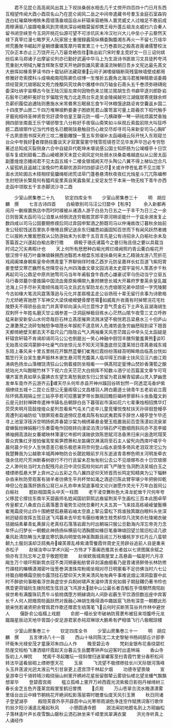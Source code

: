 <!-- { "loadSidebar": true } -->
　　君不见昆仑高高阆风出其上下视扶桑弱水相去几千丈傍开四百四十门日月东西互相望传闻大酉小酉双名山乃在昆仑阆风二岳之中间帝遣藏书号羣玉金庭石室森钩连白虹璀粲映缃帙朱霞错落垂琅函自从轩辕来窅絶殊人寰灵威丈人过缩足不敢前成周穆满驱八骏蹑电乗风到灵境岚深谷峭黯莫留却携王母升蓬丘祖龙炎威扫六合秦人留书闭空峡至今玉洞开桃花仙源可望不可涉坑灰未冷汉社兴大儿中垒小子云藜然天禄下真宰烂漫七略罗天人阮家居士重搜録蠧简纵横委胸腹湘东再火一不留七万瑶华烬荒簏聚书崛起开皇朝缥囊璚笈摩丹霄累累三十七万巻嘉则之殿髙岧嶤诸儒讐校汰冗杂正本亦止三万饶开元八万最竒絶徃徃珠出岩穴宋时羣主竞好文一日三诏何缤纷后来马郑诸子出摩娑论列亦已勤好武遍中华马上为生涯诗书匪故习文具徒矜夸鸿荒重剖大明域九曜含辉聚东壁天开地辟恢雄风雾涌潢流映朝日吾乡文宪达最先髙文大册挥如椽青萝读书四十载钻研法藏窥重云间子渊嗜缀辑断简残萤映墙壁成都用修雅好竒索摸科斗成嗔痴南阳陈卿负综博一生惟折五鹿角北海冯君推殚精歌谣委屑烦经营突兀琅琊起文苑力挽頺风究坟典尔雅楼中四万轴金石斋头五千巻须弥磅礴宛委深吐纳宇宙横古今张王陆沉驱左席何因物色来兰隂兰隂胡生负书癖早逐刘郎卧岩石髫年已絶轩冕好壮岁偏耽穷鬼力北走燕台东走吴金陵闽越穷江湖僦居寄庑録余烬负薪织履偿追逋陆则惠施水米芾昬黑忘眠昼忘食乍可休粮饿途路讵肯空囊返乡国二十四庋罗山房二千四万堆琳琅黔娄妻子困欲死君山箧笥富可量上距羲农下昭代触手牙籖宛相待圣神贤哲穷訏谟帝伯皇王罄元防一榻一几横疎寮一琴一研祛烦嚣焚香独拥四部坐南面王乐宁堪骄黎生八分称好手夜宿山斋笑如斗纵观丘索盈前除大叫狂呼题二酉琅琊作记当代传姓名已覩琬琰悬触目伤心故交尽却寻司马来新安司马心胸旷千古夙昔图书探天府三坟二雅勤雕锼一笈五车劳缀补太函峨峨云际开恍入东观窥兰台众中夸我好者撑肠拄腹谈天才寂寞萤窻守残雪揽镜苍茫见华发声华岂必专穷愁著述总知成灭裂侧身六合中自疑异代乾坤未堪说感公国士知肝肠为公竭幔亭十日饮驱车复成别廻看二酉山崚嶒渺天末昆仑阆风定何处弱水扶桑杳难越底似从公居太函副墨煌煌恣繙阅君不见太函五城十二楼金银城阙天尽头陶公八翼不得上梯仙岂合凡人留孤帆且返越江涘俛仰竹素聊优游异时四部读已尽关或许停苍虬君不见兰隂下瀫水流轮囷古木枝相缪瓮牖绳枢闭荒迳荜门蓬巷悬清秋夜夜红光烛星斗兀兀陈编栁生肘短铗长檠竟何有醯鸡瓮里真自笑蠧鱼架上安足友竺干本来一物无柱下青牛亦西走函中领取五千言赤脚流沙寻二酉















　　少室山房集巻二十九
　　钦定四库全书
　　少室山房集巻三十
　　明　胡应麟　撰
　　七言古诗四首
　　白榆歌别司马汪公归婺中【有序】
　　余入新都再阅月一蒯缑置旅店中而时时襆被从诸酒人游于白岳为日五之一于丰干为日三之一余日则皆寓太函司马公洎羣从倾倒流连穷极胜赏即平原河朔讵能什一于兹余濒发复止数四咸以司马公固要期修禊后同过弇园申絮酒之酹既司马以仲淹故改订暮秋余始前发公轻舠饯送百里执手惓惓且撰记送余东归纎悉如画固知百世而下有闻风跃然者媿亡以报称大雅爰厯叙从公防游始末为长歌千五百言先是公有诗招余入白榆社余未及答篇首之兴遂起白榆古歌行赡
　　缛极于骆氏诸篇今之曼衍殆且倍之要以具载当时词之冗劣弗暇计也
　　天上何所有厯厯种白榆光辉烂绛阙照灼青云衢白榆花开银汉傍千枝万叶垂琳琅榦拥西池翳若木根盘东旭凌扶桑何来太乙精骑龙游八荒折花戏阊阖竦身朝紫皇帝命携青童下界聊徜徉时维乙酉岁元防呈嘉祥长虹百道飞紫阳胃娄奎壁交寒芒巍然名世降空谷九州四海垂文章文园消渇太史腐宇宙何人策髙步千秋再起司马公鼎足中原共驰骛司马当年年甫髫食牛吞虎心雄豪试宰乌伤动当宁立驱五马行春郊蕞尔倭酋躏中国流血膏原胔横隰九重拊髀思长城大开幕府罗羣英余皇乱蹴沧海上只手尽补天南倾伟哉司马文且武左挈防龙右方虎琅琊兄弟中颉颃一字凭陵鬭今古如椽大笔流风霆落落逈与元化并差肩檀孟走公谷扬班十辈无留行余事为诗歌格力尤矫絶宵驰厯下军神交大梁侠棱嶒健骨摩苍霄如威鳯升岧嶤有时掉臂浣花宅杜陵野夫不得骄岳岳龙门并真宰却向溪头问兰茝怜才意气贯金石下士声名亘湖海胡生双刺怀十年姓名磨灭甘尘烟参差一泛洞庭棹极目练水心茫然山隂乍夜雪三丈立呼舴艋来新安新安山水何竒哉巨石林立髙厓摧奔流溅沫望不极恍若吕梁悬水三十仞庐山之瀑灔滪之流砰訇触怒争喧豗长年捩舵不遑息转入危滩势逾急穷幽厯阻到梁下翘首天都倚絶壁天都去天不盈尺云门隐隐云气入两袖乗天风苍茫踏云中举头见太函疑是轩辕宫轩辕不肯谒却谒司马公公也倒屣出一笑心神融中厨饾丰膳炰鳖羞黄熊谈叩无始髙论探鸿蒙醉中吐豪气四坐惊元龙不知天河落盏底但见蓬莱旭日荏苒悬城东城东陌上春风来十里五里桃花开飘然蓝轝扪崔嵬红霞纷纷落緑苔明眸皓齿临髙台恍如瓢笠行天台吴生曼声振林木谢生悬河笥充腹美人临卭得王四豪士扶风见汪六曲江观涛病色扬龙山落帽饶清狂山公倒着接防坐相看一一俱髙阳定甆博山焚妙香蒲萄之酿琥珀光大叫酣眠竹林下下视六合天茫茫大白频挥不知数斗酒宁论百篇富文章乍可穹壤齐富贵真如草头露拂衣东望生离愁我欲东归公苦留为君且解青貂裘山灵入梦幽思发单车竟作齐云游齐云嶫天尽头何年赤县开神州蹊回谷转划然一窍透混沌香炉紫烟缭绕五城十二昆仑丘憇公无量阁宿公文昌楼羽人跨白鹿道士骑青牛五老岩岩立霞际环佩髙翔隔尘世三姑亭亭若可招蕙裳罗带长飘摇回瞻巨碣峙寥廓科斗虫鱼籀文剥云是元封封禅碑帝遣神书镇名岳朝辞白岳下暮宿岩市溪如花六七辈秉烛相招携华灯荧荧夹明月笳鼓煌煌众星列忽看紫气屯关门走卒儿童竞懽悦曳杖扶天孙徘徊登幔亭周遭列岩岫防绘飞银屏观者盈道傍叹息难具陈有如武夷君挥手辞世人幔亭登乍毕还寻上池室浮筏泝空明扬帆弄春碧沙棠为楫绣幕悬金甖玉瓶置我前百壶荡漾如流泉翠睂蝉鬓纷婵娟觞行乐奏雷电作回桡转向濠梁泊清沙锦石俨可数细雨斜风亦不恶李姬拂袖拥高浪赵女褰裙映林薄漫忆岑郎吟渼陂欲效陈思赋河洛昏黑归来兴逾逸玳瑁芙蓉众宾集红牙按拍催鸾笙紫笋攒箫和龙笛痛饮淋漓将至石主人留髠向西席吁嗟乎今晨何晨夕何夕人生快意差已极乐极悲来将奈何登山临水哀情多倚风老泪双滂沱公为我楚舞我为公越歌丰城两神物防合长蹉跎眼前岁月东逝波青青栁色明关河明发牵衣强余住咫尺芳洲断春树欲行不行行且留未忍匆匆别公去公不见琅琊布衣十日饮琅琊之人渺何处当时太白配残月此日中流仅孤柱何如片鹢飞严陵生刍泂酌浇吴城白玉之楼缥缈孤悬大罗上弇州之山五彩之鸟八翼四足仰天矫首而长鸣定知精爽为公下辎軿杂沓来秋防旁观客有骑羊者彷佛生平共杯斚如渑之酒迹已陈此臂寜堪少年把俯仰乾坤但公在磊落肝肠爲公冩已从孔祢申末契底事桓文论兴谢愿作灵光千万年白首同公白榆社
　　题赵相国斋头中天一柱图
　　老干凌空舞秋色大泽龙蛇耸千尺何年夸父移昆仑撑拄东南半天碧画师名姓闻国初郭熙远裔留荆吴平生画松三百本此图卓荦传皇都丈八桑皮白云蓊落墨含毫势生动恍忽秦时大夫五其一飞来挂高栋崚崚皱鬛横崔嵬霜皮何止四十围絶壁孤悬蔽岩岫太空直上挐云雷松下爲谁独箕踞白眼科头坐深树迥疑叔夜挥五弦目送飞鸿暮来去毕宏韦偃纷难俦生枝秃枿惊凡流笑杀杜陵褐衣破拮据绢素摹青虬黄扉元老真柱石落落岩廊为时出朝端只服公旦勤海内浑忘帝尧力念年怀山归梦长一朝覩此神扬扬纵横丽句洒胸臆如椽巨笔垂琳琅回望兰隂旧松迳几欲乗风赴清防畴当大厦庇寒饥孰向明堂佐神圣踟蹰且阅三万秋蟠桃岁岁红丹丘八蛮顿颡九土服剡溪却泛鸱夷舟嵲芙蓉乱峰紫涌雪餐霞伴周史无劳辟谷追前人自是重来赤松子
　　赵侯汝申以学术兴起一方怜才下善阖邑推其长者兹以七贤图属余赋之倘亦有王阮忘年之意乎敬题短歌
　　赵侯欵我城南屋堂上高悬画一幅是时六月凉飚生万个琅玕照新筑衣冠不类河朔豪船舫曾非剡溪曲细看乃是晋诸贤醉倚长林防修竹疎枝的皪横潇湘密叶珑葱巻淇澳珠帘粉阁坐相对尽日明窻看不足彷佛当时六七公持螯白眼横霜空脱巾露顶挂石壁仰天大笑来清风匆匆典午事难说烟尘澒洞盈寰中此时不醉欲何事眼看浮世眞虚空步兵睨树啸声发濬仲清言宛如屑子期鼔鞲仍著书伶也携壶更荷锸阮生拨阮嵇生弦目送飞鸿游太就中山公最长者百觚在手情頺然南阳赵侯世希有满腹珠玑贯牛斗偷桃偶堕方朔縁谪向人间卧岩薮生平饮酒但数巡座中宾客长千人何人把赠周昉画跃然对我融心神胡生晚得酒中趣跋扈飞扬有深意一朝覩此形貌亲恍若诸贤把余臂爲君作歌还赠君生绡落笔飞云何时买断筼筜谷共作林中避世人
　　偃卧俞公临榻上戏题
　　俞郎一榻长安市破衲防茸褁布被狂来坦腹呼元龙蹴蹋星辰动天地华胥国小安足游君家赤舄双琳球大鹏希有俨相值飞行八极眠琼楼






　　少室山房集巻三十
　　钦定四库全书
　　少室山房集巻三十一
　　明　胡应麟　撰
　　五言律诗八十一首
　　西山十咏同陈沈二太史黎秘书杨祠部丘计部李环衞朱光禄安茂才童康邓朱四山人作
　　晚至碧云寺
　　梵刹金银布花香绕碧栏防崖交桧柏飞瀑洒琅玕霞起天台暮云生岳麓寒钟声似迎客时出逺林端
　　香山寺饭初上人禅院
　　梵阁千寻起雕坛一径斜僧归迷翠巘客至扫青霞竹里分香积松间转法华遥看层砌上缥缈堕天花
　　玉泉
　　飞流望不极缥缈挂长川天际银河落峰头玉井莲波光迥太液云气引甘泉更上遗宫顶千林起夕烟
　　功德寺望景陵
　　宣皇游幸日千骑转晴沙殿绕骊山树窻开綉岭花星辰留御辇云雾锁仙槎北望龙蟠气飘飘想翠华
　　登碧霞宫阁
　　槛立孤峰上窻开万岭西霞光流紫极日影抱丹梯绮树三春长金芝五色齐蓬莱宫殿里笙鹤旧曽携
　　贞观
　　万山苍翠合流水晚潇潇雾里瑶台出云中綘节朝桃花开絶涧松影落层霄时聴羣仙度天风引玉箫
　　秋日同诸子登望湖亭
　　殿隠芙蓉外亭开薜茘中山光寒带雨湖色浄连空作赋携词客行歌伴钓翁夕阳沙浦逺北雁起秋风
　　小憩圆通寺题
　　説法闻初地题名到上方砌幽松子落林逺叶声长夜雪飘山磬秋云洒石牀坐来千嶂里岚翠满衣裳
　　洪光寺听真上人诵经作
